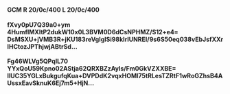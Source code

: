 #### GCM R 20/0c/400 L 20/0c/400
**fXvy0pU7Q39a0+ym**<br/>**4HumflMXltP2dukW10x0L3BVM0D6dCsNPHMZ/S12+e4=**<br/>**DsMSXU+jVMB3R+jKU183reVgIglSi98kIrlUNREI/9s6S50eq038vEbJsfXXrIHCtozJPThjwjABtrSd...**<br/><br/>
**Fg46WLVg5QPqlL70**<br/>**YYxQoU59Kpno02AStja62QRXBZzAyls/Fm0GkVZXXBE=**<br/>**llUC35YGLxBukgufqKua+DVPDdK2vqxHOMl75tRLesTZRtF1wRoGZhsB4AUssxEavSknuK6Ej7m5+HjN...**